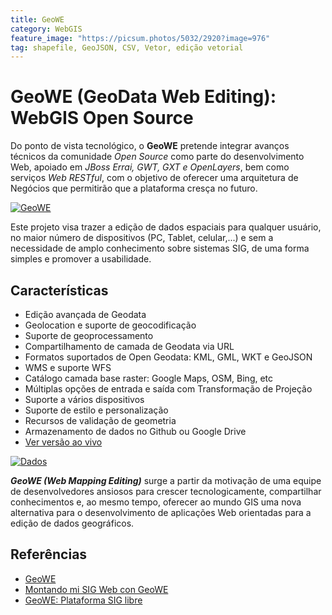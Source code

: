 ```yaml
---
title: GeoWE
category: WebGIS
feature_image: "https://picsum.photos/5032/2920?image=976"
tag: shapefile, GeoJSON, CSV, Vetor, edição vetorial
---
```

# GeoWE (GeoData Web Editing): WebGIS Open Source

Do ponto de vista tecnológico, o **GeoWE** pretende integrar avanços técnicos da comunidade *Open Source* como parte do desenvolvimento Web, apoiado em *JBoss Errai, GWT, GXT e OpenLayers*, bem como serviços *Web RESTful*, com o objetivo de oferecer uma arquitetura de Negócios que permitirão que a plataforma cresça no futuro.

[![GeoWE](https://github.com/geosaber/r4geo/raw/gh-pages/img/GeoWE-1.5.5.png)](http://www.geowe.org)

Este projeto visa trazer a edição de dados espaciais para qualquer usuário, no maior número de dispositivos (PC, Tablet, celular,...) e sem a necessidade de amplo conhecimento sobre sistemas SIG, de uma forma simples e promover a usabilidade.

## Características
- Edição avançada de Geodata
- Geolocation e suporte de geocodificação
- Suporte de geoprocessamento
- Compartilhamento de camada de Geodata via URL
- Formatos suportados de Open Geodata: KML, GML, WKT e GeoJSON
- WMS e suporte WFS
- Catálogo camada base raster: Google Maps, OSM, Bing, etc
- Múltiplas opções de entrada e saída com Transformação de Projeção
- Suporte a vários dispositivos
- Suporte de estilo e personalização
- Recursos de validação de geometria
- Armazenamento de dados no Github ou Google Drive
- [Ver versão ao vivo](http://map.geowe.org)

[![Dados](https://github.com/geosaber/r4geo/raw/gh-pages/img/GeoWE_dados.png)](http://www.geowe.org/index.php?id=caracteristicas)

***GeoWE (Web Mapping Editing)*** surge a partir da motivação de uma equipe de desenvolvedores ansiosos para crescer tecnologicamente, compartilhar conhecimentos e, ao mesmo tempo, oferecer ao mundo GIS uma nova alternativa para o desenvolvimento de aplicações Web orientadas para a edição de dados geográficos.

## Referências
- [GeoWE](http://www.geowe.org)
- [Montando mi SIG Web con GeoWE](http://rltsistemas.blogspot.com/2016/12/montando-mi-sig-web-con-geowe.html)
- [GeoWE: Plataforma SIG libre](https://dondeycuanto.com/geowe-plataforma-sig-libre)
